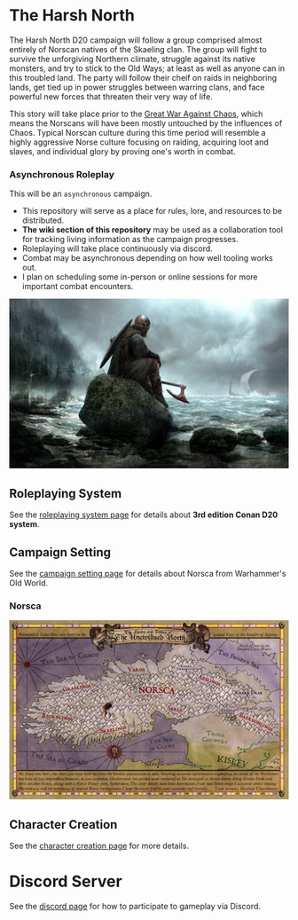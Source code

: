 # The Harsh North
The Harsh North D20 campaign will follow a group comprised almost entirely of Norscan natives of the Skaeling clan. The group will fight to survive the unforgiving Northern climate, struggle against its native monsters, and try to stick to the Old Ways; at least as well as anyone can in this troubled land. The party will follow their cheif on raids in neighboring lands, get tied up in power struggles between warring clans, and face powerful new forces that threaten their very way of life.

This story will take place prior to the [Great War Against Chaos](https://warhammerfantasy.fandom.com/wiki/Great_War_Against_Chaos), which means the Norscans will have been mostly untouched by the influences of Chaos. Typical Norscan culture during this time period will resemble a highly aggressive Norse culture focusing on raiding, acquiring loot and slaves, and individual glory by proving one's worth in combat.

### Asynchronous Roleplay

This will be an `asynchronous` campaign.
- This repository will serve as a place for rules, lore, and resources to be distributed.
- **The wiki section of this repository** may be used as a collaboration tool for tracking living information as the campaign progresses.
- Roleplaying will take place continuously via discord.
- Combat may be asynchronous depending on how well tooling works out.
- I plan on scheduling some in-person or online sessions for more important combat encounters.

![Old World](assets/viking-rock.jpg)

## Roleplaying System
See the [roleplaying system page](roleplaying-system.md) for details about **3rd edition Conan D20 system**.

## Campaign Setting
See the [campaign setting page](campaign-setting.md) for details about Norsca from Warhammer's Old World.

### Norsca
![Norsca](resources/maps/map-norsca-factions.jpg)

## Character Creation
See the [character creation page](character-creation.md) for more details.

# Discord Server
See the [discord page](discord.md) for how to participate to gameplay via Discord.


